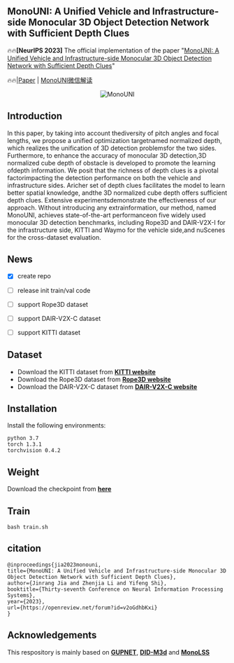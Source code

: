 ## MonoUNI: A Unified Vehicle and Infrastructure-side Monocular 3D Object Detection Network with Sufficient Depth Clues

:fire::fire:**[NeurIPS 2023]** The official implementation of the paper "[MonoUNI: A Unified Vehicle and Infrastructure-side Monocular 3D Object Detection Network with Sufficient Depth Clues](https://openreview.net/pdf?id=v2oGdhbKxi)"

:fire::fire:|[Paper](https://openreview.net/pdf?id=v2oGdhbKxi) | [MonoUNI微信解读](https://mp.weixin.qq.com/s/NpLjZT2yuiV-dhIyTcdYRw)

 <div align=center> <img title='MonoUNI' src="imgs/MonoUNI_Poster.png"> </div>

## Introduction
In this paper, by taking into account thediversity of pitch angles and focal lengths, we propose a unified optimization targetnamed normalized depth, which realizes the unification of 3D detection problemsfor the two sides. Furthermore, to enhance the accuracy of monocular 3D detection,3D normalized cube depth of obstacle is developed to promote the learning ofdepth information.  We posit that the richness of depth clues is a pivotal factorimpacting the detection performance on both the vehicle and infrastructure sides. Aricher set of depth clues facilitates the model to learn better spatial knowledge, andthe 3D normalized cube depth offers sufficient depth clues. Extensive experimentsdemonstrate the effectiveness of our approach.  Without introducing any extrainformation, our method, named MonoUNI, achieves state-of-the-art performanceon five widely used monocular 3D detection benchmarks, including Rope3D and DAIR-V2X-I for the infrastructure side, KITTI and Waymo for the vehicle side,and nuScenes for the cross-dataset evaluation.

## News

- [x] create repo
- [ ] release init train/val code
- [ ] support Rope3D dataset
- [ ] support DAIR-V2X-C dataset
- [ ] support KITTI dataset


## Dataset
- Download the KITTI dataset from [**KITTI website**](https://www.cvlibs.net/datasets/kitti/index.php)
- Download the Rope3D dataset from [**Rope3D website**](https://thudair.baai.ac.cn/rope)
- Download the DAIR-V2X-C dataset from [**DAIR-V2X-C website**](https://thudair.baai.ac.cn/rope)

## Installation
Install the following environments:
~~~
python 3.7
torch 1.3.1
torchvision 0.4.2
~~~

## Weight
Download the checkpoint from [**here**](https://pan.baidu.com/s/13H8CJzwuDISGR4q6MRg3sg?pwd=g86j)

## Train
~~~
bash train.sh
~~~

## citation
~~~
@inproceedings{jia2023monouni,
title={MonoUNI: A Unified Vehicle and Infrastructure-side Monocular 3D Object Detection Network with Sufficient Depth Clues},
author={Jinrang Jia and Zhenjia Li and Yifeng Shi},
booktitle={Thirty-seventh Conference on Neural Information Processing Systems},
year={2023},
url={https://openreview.net/forum?id=v2oGdhbKxi}
}
~~~
## Acknowledgements
This respository is mainly based on [**GUPNET**](https://github.com/SuperMHP/GUPNet/tree/main), [**DID-M3d**](https://github.com/SPengLiang/DID-M3D) and [**MonoLSS**](https://github.com/Traffic-X/MonoLSS)
